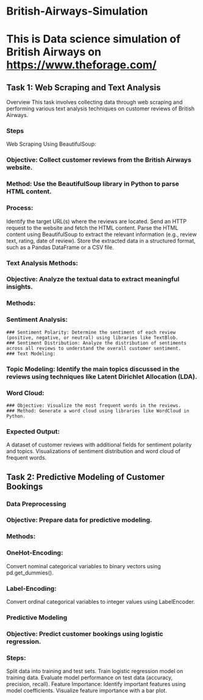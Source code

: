 # British-Airways-Simulation
# This is Data science simulation of British Airways on https://www.theforage.com/

## Task 1: Web Scraping and Text Analysis
Overview
This task involves collecting data through web scraping and performing various text analysis techniques on customer reviews of British Airways.

### Steps
Web Scraping Using BeautifulSoup:

### Objective: Collect customer reviews from the British Airways website.

### Method: Use the BeautifulSoup library in Python to parse HTML content.

### Process:
  Identify the target URL(s) where the reviews are located.
  Send an HTTP request to the website and fetch the HTML content.
  Parse the HTML content using BeautifulSoup to extract the relevant information (e.g., review text, rating, date of review).
  Store the extracted data in a structured format, such as a Pandas DataFrame or a CSV file.

### Text Analysis Methods:

  ### Objective: Analyze the textual data to extract meaningful insights.
  ### Methods:
  ### Sentiment Analysis:
    ### Sentiment Polarity: Determine the sentiment of each review (positive, negative, or neutral) using libraries like TextBlob.
    ### Sentiment Distribution: Analyze the distribution of sentiments across all reviews to understand the overall customer sentiment.
    ### Text Modeling:
  ### Topic Modeling: Identify the main topics discussed in the reviews using techniques like Latent Dirichlet Allocation (LDA).
  ### Word Cloud:
    ### Objective: Visualize the most frequent words in the reviews.
    ### Method: Generate a word cloud using libraries like WordCloud in Python.

### Expected Output:
A dataset of customer reviews with additional fields for sentiment polarity and topics.
Visualizations of sentiment distribution and word cloud of frequent words.

## Task 2: Predictive Modeling of Customer Bookings

### Data Preprocessing
### Objective: Prepare data for predictive modeling.

### Methods:
  ### OneHot-Encoding:
  Convert nominal categorical variables to binary vectors using pd.get_dummies().
  ### Label-Encoding:
  Convert ordinal categorical variables to integer values using LabelEncoder.

### Predictive Modeling
### Objective: Predict customer bookings using logistic regression.
### Steps:
  Split data into training and test sets.
  Train logistic regression model on training data.
  Evaluate model performance on test data (accuracy, precision, recall).
  Feature Importance:
  Identify important features using model coefficients.
  Visualize feature importance with a bar plot.

